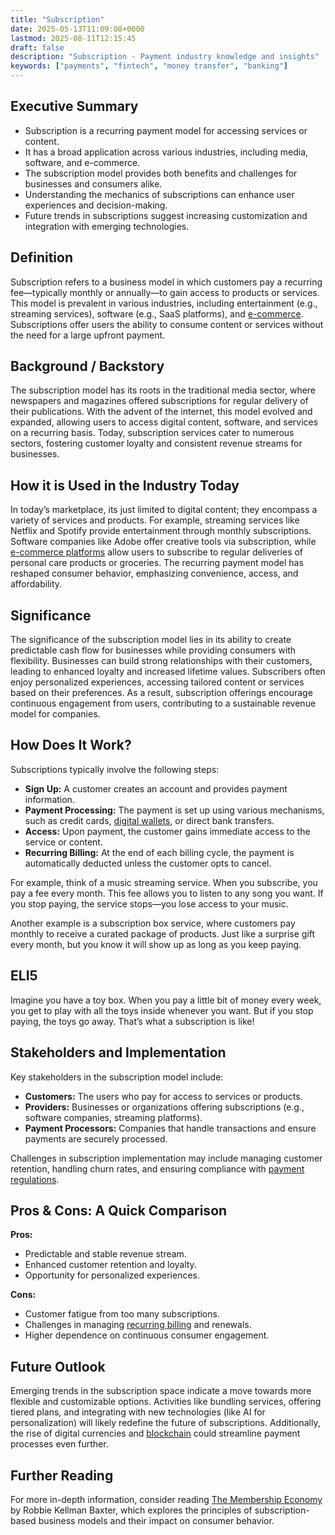 ```yaml
---
title: "Subscription"
date: 2025-05-13T11:09:08+0000
lastmod: 2025-08-11T12:15:45
draft: false
description: "Subscription - Payment industry knowledge and insights"
keywords: ["payments", "fintech", "money transfer", "banking"]
---
```


## Executive Summary

- Subscription is a recurring payment model for accessing services or content.
- It has a broad application across various industries, including media, software, and e-commerce.
- The subscription model provides both benefits and challenges for businesses and consumers alike.
- Understanding the mechanics of subscriptions can enhance user experiences and decision-making.
- Future trends in subscriptions suggest increasing customization and integration with emerging technologies.

## Definition
Subscription refers to a business model in which customers pay a recurring fee—typically monthly or annually—to gain access to products or services. This model is prevalent in various industries, including entertainment (e.g., streaming services), software (e.g., SaaS platforms), and [e-commerce](https://faisalkhanllc.xyz/resources/payments-wiki/e/e-commerce/). Subscriptions offer users the ability to consume content or services without the need for a large upfront payment.

## Background / Backstory
The subscription model has its roots in the traditional media sector, where newspapers and magazines offered subscriptions for regular delivery of their publications. With the advent of the internet, this model evolved and expanded, allowing users to access digital content, software, and services on a recurring basis. Today, subscription services cater to numerous sectors, fostering customer loyalty and consistent revenue streams for businesses.

## How it is Used in the Industry Today
In today’s marketplace, its just limited to digital content; they encompass a variety of services and products. For example, streaming services like Netflix and Spotify provide entertainment through monthly subscriptions. Software companies like Adobe offer creative tools via subscription, while [e-commerce platforms](https://faisalkhanllc.xyz/resources/payments-wiki/e/e-commerce-platforms/) allow users to subscribe to regular deliveries of personal care products or groceries. The recurring payment model has reshaped consumer behavior, emphasizing convenience, access, and affordability.

## Significance
The significance of the subscription model lies in its ability to create predictable cash flow for businesses while providing consumers with flexibility. Businesses can build strong relationships with their customers, leading to enhanced loyalty and increased lifetime values. Subscribers often enjoy personalized experiences, accessing tailored content or services based on their preferences. As a result, subscription offerings encourage continuous engagement from users, contributing to a sustainable revenue model for companies.

## How Does It Work?
Subscriptions typically involve the following steps:

- **Sign Up:** A customer creates an account and provides payment information.
- **Payment Processing:** The payment is set up using various mechanisms, such as credit cards, [digital wallets](https://faisalkhanllc.xyz/resources/payments-wiki/d/digital-wallet/), or direct bank transfers.
- **Access:** Upon payment, the customer gains immediate access to the service or content.
- **Recurring Billing:** At the end of each billing cycle, the payment is automatically deducted unless the customer opts to cancel.

For example, think of a music streaming service. When you subscribe, you pay a fee every month. This fee allows you to listen to any song you want. If you stop paying, the service stops—you lose access to your music.

Another example is a subscription box service, where customers pay monthly to receive a curated package of products. Just like a surprise gift every month, but you know it will show up as long as you keep paying.

## ELI5
Imagine you have a toy box. When you pay a little bit of money every week, you get to play with all the toys inside whenever you want. But if you stop paying, the toys go away. That’s what a subscription is like!

## Stakeholders and Implementation
Key stakeholders in the subscription model include:

- **Customers:** The users who pay for access to services or products.
- **Providers:** Businesses or organizations offering subscriptions (e.g., software companies, streaming platforms).
- **Payment Processors:** Companies that handle transactions and ensure payments are securely processed.

Challenges in subscription implementation may include managing customer retention, handling churn rates, and ensuring compliance with [payment regulations](https://faisalkhanllc.xyz/resources/payments-wiki/p/payment-processor/).

## Pros & Cons: A Quick Comparison
**Pros:**

- Predictable and stable revenue stream.
- Enhanced customer retention and loyalty.
- Opportunity for personalized experiences.

**Cons:**

- Customer fatigue from too many subscriptions.
- Challenges in managing [recurring billing](https://faisalkhanllc.xyz/resources/payments-wiki/r/recurring-payments/) and renewals.
- Higher dependence on continuous consumer engagement.

## Future Outlook
Emerging trends in the subscription space indicate a move towards more flexible and customizable options. Activities like bundling services, offering tiered plans, and integrating with new technologies (like AI for personalization) will likely redefine the future of subscriptions. Additionally, the rise of digital currencies and [blockchain](https://faisalkhanllc.xyz/resources/payments-wiki/b/blockchain/) could streamline payment processes even further.

## Further Reading
For more in-depth information, consider reading [The Membership Economy](https://www.goodreads.com/book/show/22573915-the-membership-economy) by Robbie Kellman Baxter, which explores the principles of subscription-based business models and their impact on consumer behavior.